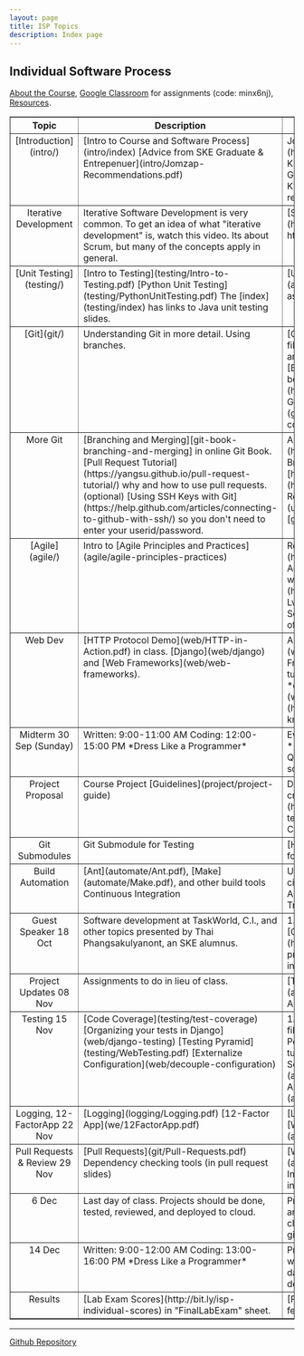 ```yaml
---
layout: page
title: ISP Topics
description: Index page
---
```


## Individual Software Process

[About the Course](Topics), 
[Google Classroom](https://classroom.google.com/u/0/c/MTQ5OTI2OTQ3MTJa) for assignments (code: minx6nj), [Resources](Resources).


<table border="1">

<tr valign="top">
  <th> Topic </th>  
  <th width="45%"> Description </th>
  <th width="45%"> Assignment </th>
</tr>
<!-- Introduction -->
<tr valign="top">
<td align="center" markdown="span"> 
[Introduction](intro/)
</td>
<td markdown="span">
[Intro to Course and Software Process](intro/index)    
[Advice from SKE Graduate & Entrepenuer](intro/Jomzap-Recommendations.pdf)
</td>
<td markdown="span">
Join [Google Classroom](https://classroom.google.com). Use your KU Login and code **minx6nj**.    
Join Github Classroom - invitation sent to your KU-Gmail.        
Update your Github profile: your real name & photo.
</td>
</tr>

<!-- Iterative Development -->
<tr valign="top">
<td align="center" markdown="span"> 
Iterative Development
</td>
<td markdown="span">
Iterative Software Development is very common.
To get an idea of what "iterative development" is, watch this video.
Its about Scrum, but many of the concepts apply in general.
</td>
<td markdown="span">
[Scrum in Under 10 Minutes](https://youtu.be/XU0llRltyFM) https://youtu.be/XU0llRltyFM    
</td>
</tr>
<!-- Unit Testing -->
<tr valign="top">
<td align="center" markdown="span"> 
[Unit Testing](testing/)    
</td>
<td markdown="span">
[Intro to Testing](testing/Intro-to-Testing.pdf)   
[Python Unit Testing](testing/PythonUnitTesting.pdf)    
The [index](testing/index) has links to Java unit testing slides.
</td>
<td markdown="span">
[Unit Testing Assignment](assignment/week1/unit-testing-assignment)
</td>
</tr>
<!-- Git -->
<tr valign="top">
<td align="center" markdown="span"> 
[Git](git/)    
</td>
<td markdown="span">
Understanding Git in more detail.
Using branches.
</td>
<td markdown="span">
[Git basics](git/git-basics) copy the source file [git/git-basics.md](git/git-basics.md) and write your answers after the questions.    
[Branching][git-branching] in online Git book.    
Lab: [TicTacToe project](https://bit.ly/2OFGIxM) - branch, merge, Github Flow, and issues.    
[Aliases](git/aliases) how to create aliases for git commands. ("git history" is a nice alias)
</td>
</tr>
<!-- More Git -->
<tr valign="top">
<td align="center" markdown="span"> 
More Git
</td>
<td markdown="span">
[Branching and Merging][git-book-branching-and-merging] in online Git Book.   
[Pull Request Tutorial](https://yangsu.github.io/pull-request-tutorial/) why and how to use pull requests.    
(optional) [Using SSH Keys with Git](https://help.github.com/articles/connecting-to-github-with-ssh/) so you don't need to enter your userid/password. 
</td>
<td markdown="span">
A real [pull request in jQuery repo](https://github.com/jquery/jquery/pull/1051)     
Branch and merge exercise on Github: [http://bit.ly/kucafe2018](http://bit.ly/kucafe2018)    
Unit Tests and Pull Requests: use this code [unittests.zip](unittests.zip)    
**Know** [Git Branching][git-branching] chapter in online Git Book.
</td>
</tr>
<!-- Agile -->
<tr valign="top">
<td align="center" markdown="span"> 
[Agile](agile/)    
</td>
<td markdown="span">
Intro to [Agile Principles and Practices](agile/agile-principles-practices)
</td>
<td markdown="span">
Read about Agile at [Agile 101](https://www.agilealliance.org/agile101/) of Agile Alliance.    
Think critically.  Do you agree with the principles?   
[Agile at Microsoft](https://www.youtube.com/watch?v=-LvCJpnNljU) how Visual Studio Team Services moved to agile. Interesting, but lots of buzzwords.   
</td>
</tr>
<!-- Web Dev -->
<tr valign="top">
<td align="center" markdown="span"> 
Web Dev
</td>
<td markdown="span">
[HTTP Protocol Demo](web/HTTP-in-Action.pdf) in class.    
[Django](web/django) and [Web Frameworks](web/web-frameworks).
</td>
<td markdown="span">
A very basic [Intro to HTTP](web/HTTP.pdf).     
Install [Django Web Framework](web/django), implement the tutorial yourself. Pay attention to the *development process*.    
[Web Dev in 2018](web/Web_Dev_in_2018.pdf) and [video](https://youtu.be/Zftx68K-1D4) what to know if you want to be a pro.
</td>
</tr>
<!-- Midterm -->
<tr valign="top">
<td align="center" markdown="span"> 
Midterm    
30 Sep (Sunday)
</td>
<td markdown="span">
Written: 9:00-11:00 AM    
Coding: 12:00-15:00 PM    
*Dress Like a Programmer*
</td>
<td markdown="span">
Everything so far.
Bring your computer to **both** morning and afternoon.   
[Student Questions on Software Process][isp-qa] some will be on the exam.
</td>
</tr>
<!-- Project -->
<tr valign="top">
<td align="center" markdown="span"> 
Project Proposal
</td>
<td markdown="span"> 
Course Project [Guidelines](project/project-guide)
</td>
<td markdown="span">
Develop a proposal for course project and create a link on [Google Sheet](http://bit.ly/isp2018proposals). See template and instructions on Google Classroom.
</td>
</tr>
<!-- Submodules and Testing -->
<tr valign="top">
<td align="center" markdown="span"> 
Git Submodules
</td>
<td markdown="span"> 
Git Submodule for Testing    
</td>
<td markdown="span">
[How to use git submodule](git/submodule) for Tic-Tac-Toe unit tests.
</td>
</tr>
<!-- Automated Testing -->
<tr valign="top">
<td align="center" markdown="span"> 
Build Automation
</td>
<td markdown="span"> 
[Ant](automate/Ant.pdf), [Make](automate/Make.pdf), and other build tools    
Continuous Integration    
</td>
<td markdown="span">
Using CI with Github: [Java sample][demo-ci], [Python sample][demo-ci-python]    
Assignment: [TicTacToe testing with Ant and Travis CI](assignment/week8-ant-ci)
</td>
</tr>
<!-- Thai -->
<tr valign="top">
<td align="center" markdown="span"> 
Guest Speaker    
18 Oct
</td>
<td markdown="span">
Software development at TaskWorld, C.I., and other topics
presented by Thai Phangsakulyanont, an SKE alumnus.
</td>
<td markdown="span">
1. Provide a link to your project repo on [Google Project Sheet](http://bit.ly/isp2018proposals).    
2. Create a project README.md containing [this information](assignment/week10).
</td>
</tr>
<!-- Week 12 -->
<tr valign="top">
<td align="center" markdown="span"> 
Project Updates   
08 Nov
</td>
<td markdown="span">
Assignments to do in lieu of class.
</td>
<td markdown="span">
[Team Assignment for Week 12](assignment/week12)    
[Individual Testing Assignment](assignment/week12-testing)    
</td>
</tr>

<!-- Week 13 -->
<tr valign="top">
<td align="center" markdown="span"> 
Testing    
15 Nov
</td>
<td markdown="span">
[Code Coverage](testing/test-coverage)    
[Organizing your tests in Django](web/django-testing)       
[Testing Pyramid](testing/WebTesting.pdf)    
[Externalize Configuration](web/decouple-configuration)   
</td>
<td markdown="span">
1. Refactor your Django tests into separate files, based on what is being tested.    
2. Perform code coverage on your Django tutorial code and your project code.    
3. Selenium: [Find Bad Links](assignment/week13-selenium). 
Assignment [Feedback](assignment/week13-selenium-feedback)
</td>
</tr>

<!-- Week 14 -->
<tr valign="top">
<td align="center" markdown="span"> 
Logging, 12-FactorApp    
22 Nov
</td>
<td markdown="span">
[Logging](logging/Logging.pdf)    
[12-Factor App](we/12FactorApp.pdf)   
</td>
<td markdown="span">
[Logging Exercise](assignment/logging)     
[Week 14 Assignment](assignment/week14) for team
</td>
</tr>

<!-- Week 15 -->
<tr valign="top">
<td align="center" markdown="span"> 
Pull Requests & Review   
29 Nov
</td>
<td markdown="span">
[Pull Requests](git/Pull-Requests.pdf)    
Dependency checking tools (in pull request slides)
</td>
<td markdown="span">
[Week 15 Team Assignment](assignment/week15-team)     
[Week 15 Indiv. Assignment](assignment/week15-individual) - bug hunting
</td>
</tr>

<!-- Last week -->
<tr valign="top">
<td align="center" markdown="span"> 
6 Dec 
</td>
<td markdown="span">
Last day of class.
Projects should be done, tested, reviewed, and deployed to cloud.
</td>
<td markdown="span">
Presentation: describe your dev process and technology used.  Not a demo -- the class will use your cloud deployment and give feedback.
</td>
</tr>
<!-- Final -->
<!-- Lab Exam -->
<tr valign="top">
<td align="center" markdown="span"> 
14 Dec
</td>
<td markdown="span">
Written: 9:00-12:00 AM    
Coding: 13:00-16:00 PM    
*Dress Like a Programmer*
</td>
<td markdown="span">
Programming exam will be to write a simple web application,
with some info saved to a database, and write some tests.
[Additonal details](review/web-dev-exam.html).
</td>
</tr>
<!-- Results -->
<tr valign="top">
<td align="center" markdown="span"> 
Results
</td>
<td markdown="span">
[Lab Exam Scores](http://bit.ly/isp-individual-scores) in "FinalLabExam" sheet.
</td>
<td markdown="span">
[Feedback on Lab Exam](review/final-feedback)
</td>
</tr>

</table>

---

[Github Repository](https://github.com/cpske/ISP.git)

[git-branching]: https://git-scm.com/book/en/v2/Git-Branching-Branches-in-a-Nutshell "Git Branching in ProGit book"
[git-book-branching-and-merging]: https://git-scm.com/book/en/v2/Git-Branching-Basic-Branching-and-Merging "Basic Branching and Merging"
[isp-qa]: https://isp2018.github.io/isp-qa/
[demo-ci]: https://github.com/jbrucker/demo-ci
[demo-ci-python]: https://github.com/jbrucker/demo-pyci
